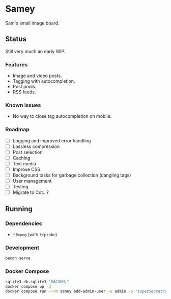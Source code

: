 # Samey

Sam's small image board.

## Status

Still very much an early WIP.

### Features

- Image and video posts.
- Tagging with autocompletion.
- Post pools.
- RSS feeds.

### Known issues

- No way to close tag autocompletion on mobile.

### Roadmap

- [ ] Logging and improved error handling
- [ ] Lossless compression
- [ ] Post selection
- [ ] Caching
- [ ] Text media
- [ ] Improve CSS
- [ ] Background tasks for garbage collection (dangling tags)
- [ ] User management
- [ ] Testing
- [ ] Migrate to Cot...?

## Running

### Dependencies

- `ffmpeg` (with `ffprobe`)

### Development

```bash
bacon serve
```

### Docker Compose

```bash
sqlite3 db.sqlite3 "VACUUM;"
docker compose up -d
docker compose run --rm samey add-admin-user -u admin -p "superSecretPassword"
```
